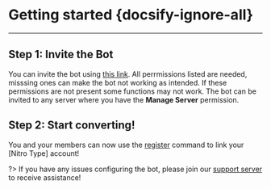 # Getting started {docsify-ignore-all}
---

## **Step 1: Invite the Bot**
You can invite the bot using [this link](https://discord.com/oauth2/authorize?client_id=586645522614583306&permissions=134073664&scope=bot). All perrmissions listed are needed, misssing ones can make the bot not working as intended. If these permissions are not present some functions may not work. The bot can be invited to any server where you have the **Manage Server** permission.

## **Step 2: Start converting!**
You and your members can now use the [register](all/register.md) command to link your [Nitro Type] account!

?> If you have any issues configuring the bot, please join our [support server](https://discord.gg/35Gfhwe) to receive assistance!
